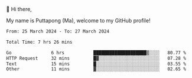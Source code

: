 👋 Hi there,

My name is Puttapong (Ma), welcome to my GitHub profile!

<!--START_SECTION:waka-->

```txt
From: 25 March 2024 - To: 27 March 2024

Total Time: 7 hrs 26 mins

Go               6 hrs           ████████████████████▒░░░░   80.77 %
HTTP Request     32 mins         █▓░░░░░░░░░░░░░░░░░░░░░░░   07.28 %
Text             15 mins         █░░░░░░░░░░░░░░░░░░░░░░░░   03.55 %
Other            11 mins         ▓░░░░░░░░░░░░░░░░░░░░░░░░   02.65 %
```

<!--END_SECTION:waka-->
